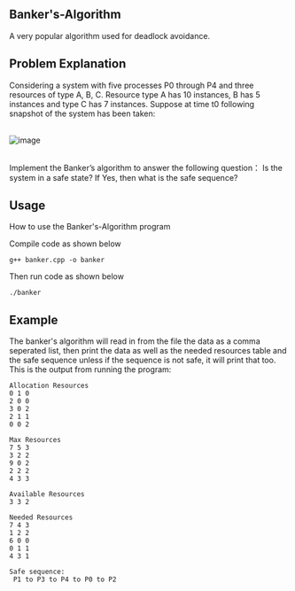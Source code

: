 ## Banker's-Algorithm
A very popular algorithm used for deadlock avoidance.

## Problem Explanation
Considering a system with five processes P0 through P4 and three resources of type A, B, C. Resource type A has 10 instances, B has 5 instances and type C has 7 instances. Suppose at time t0 following snapshot of the system has been taken: <br> <br>

![image](<img width="631" alt="image" src="https://github.com/KeeganCalkins/test/assets/149719873/b6da7a3e-8ca5-4903-961b-09c9ae74f724">) <br> <br>

Implement the Banker’s algorithm to answer the following question： Is the system in a safe state? If Yes, then what is the safe sequence?

## Usage
How to use the Banker's-Algorithm program

Compile code as shown below
```
g++ banker.cpp -o banker
```
Then run code as shown below
```
./banker
```

## Example

The banker's algorithm will read in from the file the data as a comma seperated list, then print the data as well as the needed resources table and the safe sequence unless if the sequence is not safe, it will print that too.<br>
This is the output from running the program:
```
Allocation Resources
0 1 0 
2 0 0 
3 0 2 
2 1 1 
0 0 2 

Max Resources
7 5 3 
3 2 2 
9 0 2 
2 2 2 
4 3 3 

Available Resources
3 3 2 

Needed Resources
7 4 3 
1 2 2 
6 0 0 
0 1 1 
4 3 1 

Safe sequence: 
 P1 to P3 to P4 to P0 to P2
```